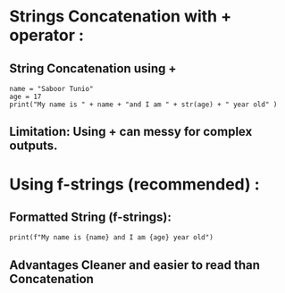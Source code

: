 # Strings Concatenation with + operator :

## String Concatenation using +
```
name = "Saboor Tunio"
age = 17
print("My name is " + name + "and I am " + str(age) + " year old" )
```
## Limitation: Using + can messy for complex outputs.

# Using f-strings (recommended) : 

## Formatted String (f-strings):

```print(f"My name is {name} and I am {age} year old")```

## Advantages Cleaner and easier to read than Concatenation  
